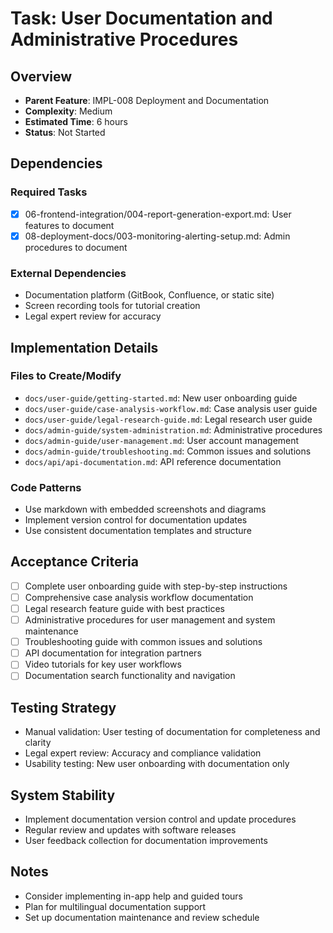 # Task: User Documentation and Administrative Procedures

## Overview
- **Parent Feature**: IMPL-008 Deployment and Documentation
- **Complexity**: Medium
- **Estimated Time**: 6 hours
- **Status**: Not Started

## Dependencies
### Required Tasks
- [x] 06-frontend-integration/004-report-generation-export.md: User features to document
- [x] 08-deployment-docs/003-monitoring-alerting-setup.md: Admin procedures to document

### External Dependencies
- Documentation platform (GitBook, Confluence, or static site)
- Screen recording tools for tutorial creation
- Legal expert review for accuracy

## Implementation Details
### Files to Create/Modify
- `docs/user-guide/getting-started.md`: New user onboarding guide
- `docs/user-guide/case-analysis-workflow.md`: Case analysis user guide
- `docs/user-guide/legal-research-guide.md`: Legal research user guide
- `docs/admin-guide/system-administration.md`: Administrative procedures
- `docs/admin-guide/user-management.md`: User account management
- `docs/admin-guide/troubleshooting.md`: Common issues and solutions
- `docs/api/api-documentation.md`: API reference documentation

### Code Patterns
- Use markdown with embedded screenshots and diagrams
- Implement version control for documentation updates
- Use consistent documentation templates and structure

## Acceptance Criteria
- [ ] Complete user onboarding guide with step-by-step instructions
- [ ] Comprehensive case analysis workflow documentation
- [ ] Legal research feature guide with best practices
- [ ] Administrative procedures for user management and system maintenance
- [ ] Troubleshooting guide with common issues and solutions
- [ ] API documentation for integration partners
- [ ] Video tutorials for key user workflows
- [ ] Documentation search functionality and navigation

## Testing Strategy
- Manual validation: User testing of documentation for completeness and clarity
- Legal expert review: Accuracy and compliance validation
- Usability testing: New user onboarding with documentation only

## System Stability
- Implement documentation version control and update procedures
- Regular review and updates with software releases
- User feedback collection for documentation improvements

## Notes
- Consider implementing in-app help and guided tours
- Plan for multilingual documentation support
- Set up documentation maintenance and review schedule